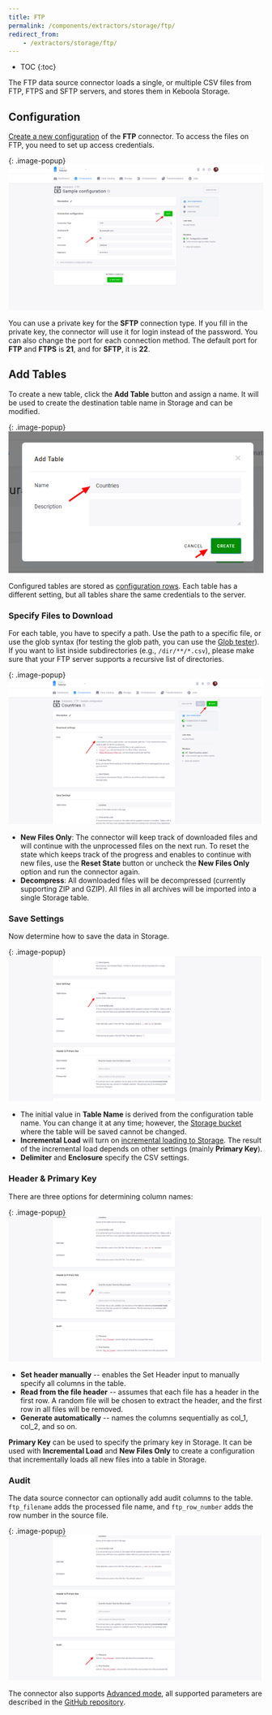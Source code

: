 ```yaml
---
title: FTP 
permalink: /components/extractors/storage/ftp/
redirect_from:
    - /extractors/storage/ftp/
---
```


* TOC
{:toc}

The FTP data source connector loads a single, or multiple CSV files from FTP, FTPS and SFTP servers, and stores them in Keboola Storage.

## Configuration
[Create a new configuration](/components/#creating-component-configuration) of the **FTP** connector.
To access the files on FTP, you need to set up access credentials.

{: .image-popup}
![Screenshot - FTP extractor server configuration](/components/extractors/storage/ftp/ftp-1.png)

You can use a private key for the **SFTP** connection type. If you fill in the private key,
the connector will use it for login instead of the password. You can also change
the port for each connection method. The default port for **FTP** and **FTPS** is **21**, and for **SFTP**, it is **22**.

## Add Tables
To create a new table, click the **Add Table** button and assign a name. It will
be used to create the destination table name in Storage and can be modified.

{: .image-popup}
![Screenshot - FTP extractor create table](/components/extractors/storage/ftp/ftp-2.png)

Configured tables are stored as [configuration rows](/components/#configuration-rows).
Each table has a different setting, but all tables share the same credentials to the server.

### Specify Files to Download
For each table, you have to specify a path. Use the path to a specific file, or
use the glob syntax (for testing the glob path, you can use the [Glob tester](https://www.digitalocean.com/community/tools/glob)).
If you want to list inside subdirectories (e.g., `/dir/**/*.csv`), please make sure that your FTP server
supports a recursive list of directories.

{: .image-popup}
![Screenshot - FTP extractor download settings](/components/extractors/storage/ftp/ftp-3.png)

- **New Files Only**: The connector will keep track of downloaded files and will continue with the unprocessed files
 on the next run. To reset the state which keeps track of the progress and enables to continue with new files, 
 use the **Reset State** button or uncheck the **New Files Only** option and run the connector again.
 - **Decompress**: All downloaded files will be decompressed (currently supporting ZIP and GZIP). All files in all archives
 will be imported into a single Storage table.

### Save Settings
Now determine how to save the data in Storage.

{: .image-popup}
![Screenshot - FTP extractor save settings](/components/extractors/storage/ftp/ftp-4.png)

- The initial value in **Table Name** is derived from the configuration table name. You can change it at any time; however,
the [Storage bucket](/storage/buckets/) where the table will be saved cannot be changed.
- **Incremental Load** will turn on [incremental loading to Storage](/storage/tables/#incremental-loading). The result of the
incremental load depends on other settings (mainly **Primary Key**).
- **Delimiter** and **Enclosure** specify the CSV settings.

### Header & Primary Key
There are three options for determining column names:

{: .image-popup}
![Screenshot - FTP extractor header & primary key](/components/extractors/storage/ftp/ftp-5.png)

- **Set header manually** -- enables the Set Header input to manually specify all columns in the table.
- **Read from the file header** -- assumes that each file has a header in the first row. A random file will be chosen to extract the header, and the first row in all files will be removed.
- **Generate automatically** -- names the columns sequentially as col_1, col_2, and so on.

**Primary Key** can be used to specify the primary key in Storage. It can be used with **Incremental Load**
and **New Files Only** to create a configuration that incrementally loads all new files into a table in Storage.

### Audit
The data source connector can optionally add audit columns to the table. `ftp_filename` adds the processed file name, and `ftp_row_number`
adds the row number in the source file.

{: .image-popup}
![Screenshot - FTP extractor audit](/components/extractors/storage/ftp/ftp-6.png)

The connector also supports [Advanced mode](/components/#advanced-mode), all supported
parameters are described in the [GitHub repository](https://github.com/keboola/ex-ftp).
